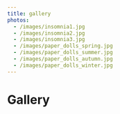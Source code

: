 ```yaml
---
title: gallery
photos:
  - /images/insomnia1.jpg
  - /images/insomnia2.jpg
  - /images/insomnia3.jpg
  - /images/paper_dolls_spring.jpg
  - /images/paper_dolls_summer.jpg
  - /images/paper_dolls_autumn.jpg
  - /images/paper_dolls_winter.jpg
---
```


# Gallery
